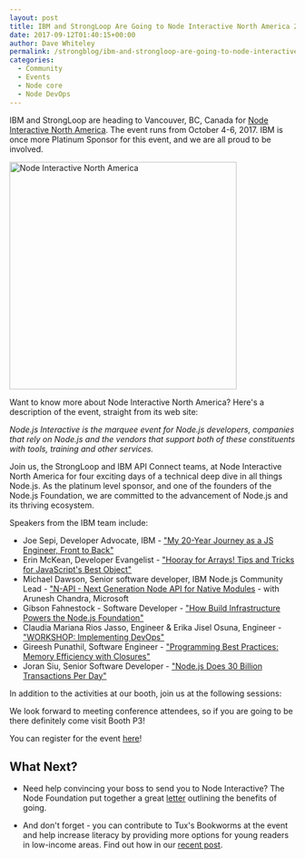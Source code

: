 ```yaml
---
layout: post
title: IBM and StrongLoop Are Going to Node Interactive North America 2017
date: 2017-09-12T01:40:15+00:00
author: Dave Whiteley
permalink: /strongblog/ibm-and-strongloop-are-going-to-node-interactive-north-america-2017
categories:
  - Community
  - Events
  - Node core
  - Node DevOps 
---
```

IBM and StrongLoop are heading to Vancouver, BC, Canada for [Node Interactive North America](http://events.linuxfoundation.org/events/node-interactive). The event runs from October 4-6, 2017. IBM is once more Platinum Sponsor for this event, and we are all proud to be involved.

<!--more-->
<img src="https://strongloop.com/blog-assets/2017/08/nodejs-interactive-2017.png" alt="Node Interactive North America" style="width: 400px"/>

Want to know more about Node Interactive North America? Here's a description of the event, straight from its web site:

*Node.js Interactive is the marquee event for Node.js developers, companies that rely on Node.js and the vendors that support both of these constituents with tools, training and other services.*

Join us, the StrongLoop and IBM API Connect teams, at Node Interactive North America for four exciting days of a technical deep dive in all things Node.js. As the platinum level sponsor, and one of the founders of the Node.js Foundation, we are committed to the advancement of Node.js and its thriving ecosystem.

Speakers from the IBM team include:

- Joe Sepi, Developer Advocate, IBM - ["My 20-Year Journey as a JS Engineer, Front to Back"](https://nina17.sched.com/event/AtiN)
- Erin McKean, Developer Evangelist - ["Hooray for Arrays! Tips and Tricks for JavaScript's Best Object"](https://nina17.sched.com/event/AtiX/hooray-for-arrays-tips-and-tricks-for-javascripts-best-object-b-erin-mckean-ibm)
- Michael Dawson, Senior software developer, IBM Node.js Community Lead - ["N-API - Next Generation Node API for Native Modules](https://nina17.sched.com/event/Atir/n-api-next-generation-node-api-for-native-modules-i-michael-dawson-ibm-arunesh-chandra-microsoft) - with Arunesh Chandra, Microsoft
- Gibson Fahnestock - Software Developer - ["How Build Infrastructure Powers the Node.js Foundation"](https://nina17.sched.com/event/Atit/how-build-infrastructure-powers-the-nodejs-foundation-gibson-fahnestock-ibm)
- Claudia Mariana Rios Jasso, Engineer & Erika Jisel Osuna, Engineer - ["WORKSHOP: Implementing DevOps"](https://nina17.sched.com/event/AtiO/workshop-implementing-devops-claudia-mariana-rios-jasso-erika-jisel-osuna-ibm)
- Gireesh Punathil, Software Engineer - ["Programming Best Practices: Memory Efficiency with Closures"](https://nina17.sched.com/event/AtiR/programming-best-practices-memory-efficiency-with-closures-i-gireesh-punathil-ibm-india-pvt-ltd)
- Joran Siu, Senior Software Developer - ["Node.js Does 30 Billion Transactions Per Day"](https://nina17.sched.com/event/Atik/nodejs-does-30-billion-transactions-per-day-b-joran-siu-ibm)

In addition to the activities at our booth, join us at the following sessions:

We look forward to meeting conference attendees, so if you are going to be there definitely come visit Booth P3!

You can register for the event [here](http://events.linuxfoundation.org/events/node-interactive/attend/registration)!

## What Next?

- Need help convincing your boss to send you to Node Interactive? The Node Foundation put together a great [letter](http://bit.ly/2iGpFjR ) outlining the benefits of going.

- And don't forget - you can contribute to Tux's Bookworms at the event and help increase literacy by providing more options for young readers in low-income areas. Find out how in our [recent post](https://strongloop.com/strongblog/support-childrens-literacy-tuxs-bookworms-node-interactive/). 

